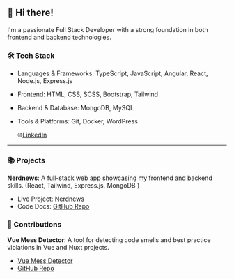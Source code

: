 ## 👋 Hi there!

I'm a passionate Full Stack Developer with a strong foundation in both frontend and backend technologies. 

### 🛠️ Tech Stack
- Languages & Frameworks: TypeScript, JavaScript, Angular, React, Node.js, Express.js
- Frontend: HTML, CSS, SCSS, Bootstrap, Tailwind
- Backend & Database: MongoDB, MySQL
- Tools & Platforms: Git, Docker, WordPress

  🌐[LinkedIn](https://www.linkedin.com/in/sagi-daniel/) 
---
### 📚 Projects

**Nerdnews**: A full-stack web app showcasing my frontend and backend skills.  (React, Tailwind, Express.js, MongoDB )
- Live Project: [Nerdnews](https://nerdnews.hu/home)  
- Code Docs: [GitHub Repo](https://github.com/sagi-daniel/nerdnews-fsApi/blob/main/README.md)

### 🤝 Contributions

**Vue Mess Detector**:
A tool for detecting code smells and best practice violations in Vue and Nuxt projects.
- [Vue Mess Detector](https://vue-mess-detector.webmania.cc/)
- [GitHub Repo](https://github.com/rrd108/vue-mess-detector/tree/main)  
